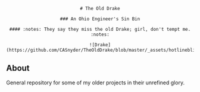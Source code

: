 <div align="center">

	# The Old Drake

	### An Ohio Engineer's Sin Bin

	#### :notes: They say they miss the old Drake; girl, don't tempt me. :notes:

	![Drake](https://github.com/CASnyder/TheOldDrake/blob/master/_assets/hotlinebling.png)

</div>


## About

General repository for some of my older projects in their unrefined glory.  

